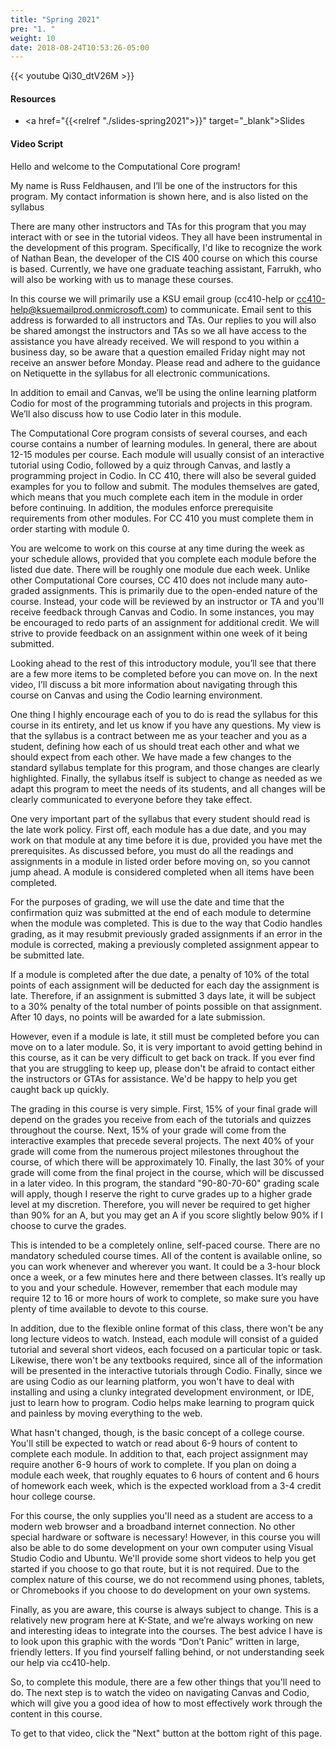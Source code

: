 ```yaml
---
title: "Spring 2021"
pre: "1. "
weight: 10
date: 2018-08-24T10:53:26-05:00
---
```


{{< youtube Qi30_dtV26M >}}

#### Resources

* <a href="{{<relref "./slides-spring2021">}}" target="_blank">Slides</a>

#### Video Script

Hello and welcome to the Computational Core program!

My name is Russ Feldhausen, and I’ll be one of the instructors for this program. My contact information is shown here, and is also listed on the syllabus

There are many other instructors and TAs for this program that you may interact with or see in the tutorial videos. They all have been instrumental in the development of this program. Specifically, I'd like to recognize the work of Nathan Bean, the developer of the CIS 400 course on which this course is based. Currently, we have one graduate teaching assistant, Farrukh, who will also be working with us to manage these courses.

In this course we will primarily use a KSU email group (cc410-help or cc410-help@ksuemailprod.onmicrosoft.com) to communicate. Email sent to this address is forwarded to all instructors and TAs.  Our replies to you will also be shared amongst the instructors and TAs so we all have access to the assistance you have already received. We will respond to you within a business day, so be aware that a question emailed Friday night may not receive an answer before Monday. Please read and adhere to the guidance on Netiquette in the syllabus for all electronic communications.

In addition to email and Canvas, we’ll be using the online learning platform Codio for most of the programming tutorials and projects in this program. We’ll also discuss how to use Codio later in this module.

The Computational Core program consists of several courses, and each course contains a number of learning modules. In general, there are about 12-15 modules per course. Each module will usually consist of an interactive tutorial using Codio, followed by a quiz through Canvas, and lastly a programming project in Codio. In CC 410, there will also be several guided examples for you to follow and submit. The modules themselves are gated, which means that you much complete each item in the module in order before continuing. In addition, the modules enforce prerequisite requirements from other modules. For CC 410 you must complete them in order starting with module 0.

You are welcome to work on this course at any time during the week as your schedule allows, provided that you complete each module before the listed due date. There will be roughly one module due each week. Unlike other Computational Core courses, CC 410 does not include many auto-graded assignments. This is primarily due to the open-ended nature of the course. Instead, your code will be reviewed by an instructor or TA and you'll receive feedback through Canvas and Codio. In some instances, you may be encouraged to redo parts of an assignment for additional credit. We will strive to provide feedback on an assignment within one week of it being submitted. 

Looking ahead to the rest of this introductory module, you’ll see that there are a few more items to be completed before you can move on. In the next video, I’ll discuss a bit more information about navigating through this course on Canvas and using the Codio learning environment.

One thing I highly encourage each of you to do is read the syllabus for this course in its entirety, and let us know if you have any questions. My view is that the syllabus is a contract between me as your teacher and you as a student, defining how each of us should treat each other and what we should expect from each other. We have made a few changes to the standard syllabus template for this program, and those changes are clearly highlighted. Finally, the syllabus itself is subject to change as needed as we adapt this program to meet the needs of its students, and all changes will be clearly communicated to everyone before they take effect.

One very important part of the syllabus that every student should read is the late work policy. First off, each module has a due date, and you may work on that module at any time before it is due, provided you have met the prerequisites. As discussed before, you must do all the readings and assignments in a module in listed order before moving on, so you cannot jump ahead. A module is considered completed when all items have been completed.

For the purposes of grading, we will use the date and time that the confirmation quiz was submitted at the end of each module to determine when the module was completed. This is due to the way that Codio handles grading, as it may resubmit previously graded assignments if an error in the module is corrected, making a previously completed assignment appear to be submitted late.

If a module is completed after the due date, a penalty of 10% of the total points of each assignment will be deducted for each day the assignment is late. Therefore, if an assignment is submitted 3 days late, it will be subject to a 30% penalty of the total number of points possible on that assignment. After 10 days, no points will be awarded for a late submission.

However, even if a module is late, it still must be completed before you can move on to a later module. So, it is very important to avoid getting behind in this course, as it can be very difficult to get back on track. If you ever find that you are struggling to keep up, please don't be afraid to contact either the instructors or GTAs for assistance. We'd be happy to help you get caught back up quickly.

The grading in this course is very simple. First, 15% of your final grade will depend on the grades you receive from each of the tutorials and quizzes throughout the course. Next, 15% of your grade will come from the interactive examples that precede several projects. The next 40% of your grade will come from the numerous project milestones throughout the course, of which there will be approximately 10. Finally, the last 30% of your grade will come from the final project in the course, which will be discussed in a later video. In this program, the standard "90-80-70-60" grading scale will apply, though I reserve the right to curve grades up to a higher grade level at my discretion. Therefore, you will never be required to get higher than 90% for an A, but you may get an A if you score slightly below 90% if I choose to curve the grades.

This is intended to be a completely online, self-paced course. There are no mandatory scheduled course times. All of the content is available online, so you can work whenever and wherever you want. It could be a 3-hour block once a week, or a few minutes here and there between classes. It’s really up to you and your schedule. However, remember that each module may require 12 to 16 or more hours of work to complete, so make sure you have plenty of time available to devote to this course.

In addition, due to the flexible online format of this class, there won't be any long lecture videos to watch. Instead, each module will consist of a guided tutorial and several short videos, each focused on a particular topic or task. Likewise, there won't be any textbooks required, since all of the information will be presented in the interactive tutorials through Codio. Finally, since we are using Codio as our learning platform, you won't have to deal with installing and using a clunky integrated development environment, or IDE, just to learn how to program. Codio helps make learning to program quick and painless by moving everything to the web.

What hasn't changed, though, is the basic concept of a college course. You'll still be expected to watch or read about 6-9 hours of content to complete each module. In addition to that, each project assignment may require another 6-9 hours of work to complete. If you plan on doing a module each week, that roughly equates to 6 hours of content and 6 hours of homework each week, which is the expected workload from a 3-4 credit hour college course.

For this course, the only supplies you'll need as a student are access to a modern web browser and a broadband internet connection. No other special hardware or software is necessary! However, in this course you will also be able to do some development on your own computer using Visual Studio Codio and Ubuntu. We'll provide some short videos to help you get started if you choose to go that route, but it is not required. Due to the complex nature of this course, we do not recommend using phones, tablets, or Chromebooks if you choose to do development on your own systems. 

Finally, as you are aware, this course is always subject to change. This is a relatively new program here at K-State, and we’re always working on new and interesting ideas to integrate into the courses. The best advice I have is to look upon this graphic with the words “Don’t Panic” written in large, friendly letters.  If you find yourself falling behind, or not understanding seek our help via cc410-help.

So, to complete this module, there are a few other things that you'll need to do. The next step is to watch the video on navigating Canvas and Codio, which will give you a good idea of how to most effectively work through the content in this course.

To get to that video, click the "Next" button at the bottom right of this page.
